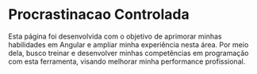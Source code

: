 # Procrastinacao Controlada
Esta página foi desenvolvida com o objetivo de aprimorar minhas habilidades em Angular e ampliar minha experiência nesta área. Por meio dela, busco treinar e desenvolver minhas competências em programação com esta ferramenta, visando melhorar minha performance profissional.
